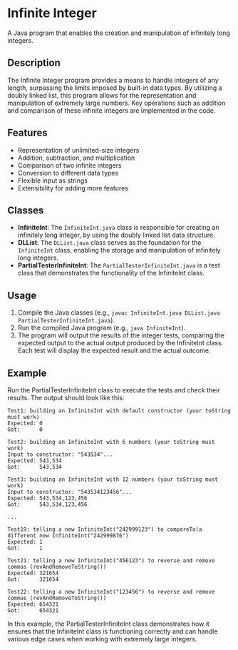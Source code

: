 # Infinite Integer

A Java program that enables the creation and manipulation of infinitely long integers.

## Description

The Infinite Integer program provides a means to handle integers of any length, surpassing the limits imposed by built-in data types. By utilizing a doubly linked list, this program allows for the representation and manipulation of extremely large numbers. Key operations such as addition and comparison of these infinite integers are implemented in the code.

## Features

- Representation of unlimited-size integers
- Addition, subtraction, and multiplication
- Comparison of two infinite integers
- Conversion to different data types
- Flexible input as strings
- Extensibility for adding more features

## Classes

- **InfiniteInt**: The `InfiniteInt.java` class is responsible for creating an infinitely long integer, by using the doubly linked list data structure.
- **DLList**: The `DLList.java` class serves as the foundation for the `InfiniteInt` class, enabling the storage and manipulation of infinitely long integers.
- **PartialTesterInfiniteInt**: The `PartialTesterInfiniteInt.java` is a test class that demonstrates the functionality of the InfiniteInt class.

## Usage
1. Compile the Java classes (e.g., `javac InfiniteInt.java DLList.java PartialTesterInfiniteInt.java`).
2. Run the compiled Java program (e.g., `java InfiniteInt`).
3. The program will output the results of the integer tests, comparing the expected output to the actual output produced by the InfiniteInt class. Each test will display the expected result and the actual outcome.

## Example

Run the PartialTesterInfiniteInt class to execute the tests and check their results. The output should look like this:

```plaintext
Test1: building an InfiniteInt with default constructor (your toString must work)
Expected: 0
Got:      0

Test2: building an InfiniteInt with 6 numbers (your toString must work)
Input to constructor: "543534"...
Expected: 543,534
Got:      543,534

Test3: building an InfiniteInt with 12 numbers (your toString must work)
Input to constructor: "543534123456"...
Expected: 543,534,123,456
Got:      543,534,123,456

...

Test19: telling a new InfiniteInt("242999123") to compareTo(a different new InfiniteInt("242999876")
Expected: 1
Got:      1

Test21: telling a new InfiniteInt("456123") to reverse and remove commas (revAndRemoveToString())
Expected: 321654
Got:      321654

Test22: telling a new InfiniteInt("123456") to reverse and remove commas (revAndRemoveToString())
Expected: 654321
Got:      654321
```

In this example, the PartialTesterInfiniteInt class demonstrates how it ensures that the InfiniteInt class is functioning correctly and can handle various edge cases when working with extremely large integers.
